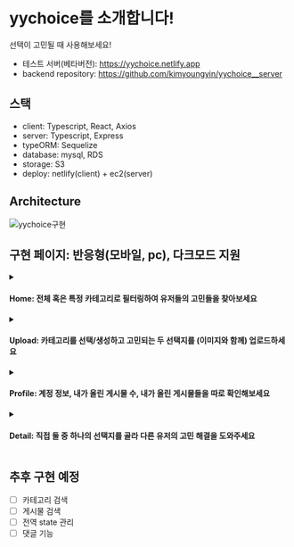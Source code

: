 # yychoice를 소개합니다!

선택이 고민될 때 사용해보세요!

-   테스트 서버(베타버전): https://yychoice.netlify.app
-   backend repository: https://github.com/kimyoungyin/yychoice__server

## 스택

-   client: Typescript, React, Axios
-   server: Typescript, Express
-   typeORM: Sequelize
-   database: mysql, RDS
-   storage: S3
-   deploy: netlify(client) + ec2(server)

## Architecture

![yychoice구현](https://github.com/kimyoungyin/yychoice__server/assets/78777345/d724aa6c-f4dc-4428-b220-1cbd1ceacb9b)

## 구현 페이지: 반응형(모바일, pc), 다크모드 지원

<details>
  <summary><h4>Home: 전체 혹은 특정 카테고리로 필터링하여 유저들의 고민들을 찾아보세요</h4></summary>
<img width="1440" alt="스크린샷 2023-08-17 오후 5 34 01" src="https://github.com/kimyoungyin/yychoice__client/assets/78777345/26689ca1-7f45-41e1-bc95-00bbcd805d06">

</details>
<details>
  <summary><h4>Upload: 카테고리를 선택/생성하고 고민되는 두 선택지를 (이미지와 함께) 업로드하세요</h4></summary>
<img width="1440" alt="스크린샷 2023-08-17 오후 5 34 12" src="https://github.com/kimyoungyin/yychoice__client/assets/78777345/d0fd7b51-780f-434b-b21c-4fc864845c6c">

</details>
<details>
  <summary><h4>Profile: 계정 정보, 내가 올린 게시물 수, 내가 올린 게시물들을 따로 확인해보세요</h4></summary>
<img width="1440" alt="스크린샷 2023-08-17 오후 5 34 23" src="https://github.com/kimyoungyin/yychoice__client/assets/78777345/f26b1d91-0489-45b5-8baa-fbc67607e2a5">

</details>
<details>
  <summary><h4>Detail: 직접 둘 중 하나의 선택지를 골라 다른 유저의 고민 해결을 도와주세요</h4></summary>
<img width="1440" alt="스크린샷 2023-08-17 오후 5 34 57" src="https://github.com/kimyoungyin/yychoice__client/assets/78777345/7275cb77-e434-4fe2-b776-647af6b02fe5">
</details>

## 추후 구현 예정

-   [ ] 카테고리 검색
-   [ ] 게시물 검색
-   [ ] 전역 state 관리
-   [ ] 댓글 기능
